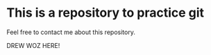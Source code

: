 # This is a repository to practice git

Feel free to contact me about this repository.

DREW WOZ HERE!
